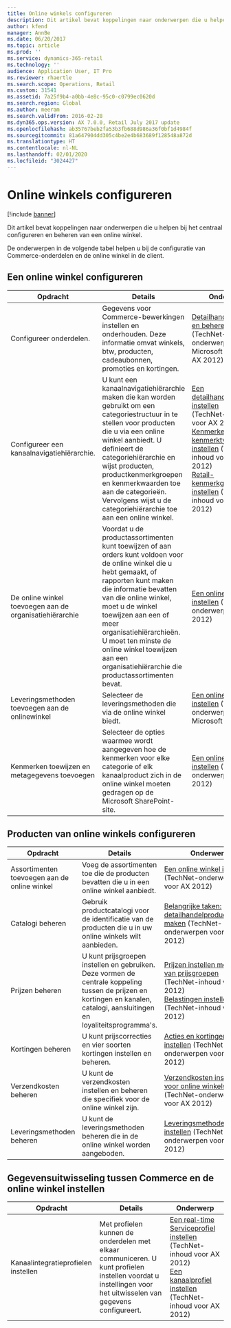 ```yaml
---
title: Online winkels configureren
description: Dit artikel bevat koppelingen naar onderwerpen die u helpen bij het centraal configureren en beheren van een online winkel.
author: kfend
manager: AnnBe
ms.date: 06/20/2017
ms.topic: article
ms.prod: ''
ms.service: dynamics-365-retail
ms.technology: ''
audience: Application User, IT Pro
ms.reviewer: rhaertle
ms.search.scope: Operations, Retail
ms.custom: 31541
ms.assetid: 7a25f9b4-a0bb-4e8c-95c0-c0799ec0620d
ms.search.region: Global
ms.author: meeram
ms.search.validFrom: 2016-02-28
ms.dyn365.ops.version: AX 7.0.0, Retail July 2017 update
ms.openlocfilehash: ab35767beb2fa53b3fb688d986a36f0bf1d4984f
ms.sourcegitcommit: 81a647904dd305c4be2e4b683689f128548a872d
ms.translationtype: HT
ms.contentlocale: nl-NL
ms.lasthandoff: 02/01/2020
ms.locfileid: "3024427"
---
```

# <a name="configure-online-stores"></a>Online winkels configureren

[!include [banner](../includes/banner.md)]

Dit artikel bevat koppelingen naar onderwerpen die u helpen bij het centraal configureren en beheren van een online winkel.

De onderwerpen in de volgende tabel helpen u bij de configuratie van Commerce-onderdelen en de online winkel in de client.

## <a name="configure-an-online-store"></a>Een online winkel configureren

| Opdracht                                                | Details                                                                                                                                                                                                                                                                                                                                                   | Onderwerp                                                                                                                                                                                                                                                                                                                                                                                                                                   |
|-----------------------------------------------------|-----------------------------------------------------------------------------------------------------------------------------------------------------------------------------------------------------------------------------------------------------------------------------------------------------------------------------------------------------------|------------------------------------------------------------------------------------------------------------------------------------------------------------------------------------------------------------------------------------------------------------------------------------------------------------------------------------------------------------------------------------------------------------------------------------------|
| Configureer onderdelen.                        | Gegevens voor Commerce-bewerkingen instellen en onderhouden. Deze informatie omvat winkels, btw, producten, cadeaubonnen, promoties en kortingen.                                                                                                                                                                                                          | [Detailhandel instellen en beheren](https://technet.microsoft.com/library/hh597201.aspx) (TechNet-onderwerpen voor Microsoft Dynamics AX 2012)                                                                                                                                                                                                                                                                                          |
| Configureer een kanaalnavigatiehiërarchie.    | U kunt een kanaalnavigatiehiërarchie maken die kan worden gebruikt om een categoriestructuur in te stellen voor producten die u via een online winkel aanbiedt. U definieert de categoriehiërarchie en wijst producten, productkenmerkgroepen en kenmerkwaarden toe aan de categorieën. Vervolgens wijst u de categoriehiërarchie toe aan een online winkel.                            | [Een detailhandelhiërarchie instellen](https://technet.microsoft.com/library/hh580593.aspx)</br> (TechNet-inhoud voor AX 2012)</br> [Kenmerken en kenmerktypen instellen](https://technet.microsoft.com/library/hh227548.aspx) (TechNet-inhoud voor AX 2012)</br> [Retail-kenmerkgroepen instellen](https://technet.microsoft.com/library/jj728713.aspx) (TechNet-inhoud voor AX 2012) |
| De online winkel toevoegen aan de organisatiehiërarchie | Voordat u de productassortimenten kunt toewijzen of aan orders kunt voldoen voor de online winkel die u hebt gemaakt, of rapporten kunt maken die informatie bevatten van die online winkel, moet u de winkel toewijzen aan een of meer organisatiehiërarchieën. U moet ten minste de online winkel toewijzen aan een organisatiehiërarchie die productassortimenten bevat. | [Een online winkel instellen](https://technet.microsoft.com/library/jj682095.aspx) (TechNet-onderwerpen voor AX 2012)                                                                                                                                                                                                                                                                                                     |
| Leveringsmethoden toevoegen aan de onlinewinkel          | Selecteer de leveringsmethoden die via de online winkel biedt.                                                                                                                                                                                                                                                                                                 | [Een online winkel instellen](https://technet.microsoft.com/library/jj682095.aspx) (TechNet-onderwerpen voor Microsoft AX 2012)                                                                                                                                                                                                                                                                                                     |
| Kenmerken toewijzen en metagegevens toevoegen                   | Selecteer de opties waarmee wordt aangegeven hoe de kenmerken voor elke categorie of elk kanaalproduct zich in de online winkel moeten gedragen op de Microsoft SharePoint-site.                                                                                                                                                                                              | [Een online winkel instellen](https://technet.microsoft.com/library/jj682095.aspx) (TechNet-onderwerpen voor AX 2012)                                                                                                                                                                                                                                                                                                     |

## <a name="configure-online-store-products"></a>Producten van online winkels configureren

| Opdracht                                 | Details                                                                                                                                           | Onderwerp                                                                                                                                                                                                                                                                            |
|--------------------------------------|---------------------------------------------------------------------------------------------------------------------------------------------------|-----------------------------------------------------------------------------------------------------------------------------------------------------------------------------------------------------------------------------------------------------------------------------------|
| Assortimenten toevoegen aan de online winkel | Voeg de assortimenten toe die de producten bevatten die u in een online winkel aanbiedt.                                                                  | [Een online winkel instellen](https://technet.microsoft.com/library/jj682095.aspx) (TechNet-onderwerpen voor AX 2012)                                                                                                                                              |
| Catalogi beheren                     | Gebruik productcatalogi voor de identificatie van de producten die u in uw online winkels wilt aanbieden.                                                              | [Belangrijke taken: detailhandelproductcatalogi maken](https://technet.microsoft.com/library/jj728712.aspx) (TechNet-onderwerpen voor AX 2012)                                                                                                                           |
| Prijzen beheren                       | U kunt prijsgroepen instellen en gebruiken. Deze vormen de centrale koppeling tussen de prijzen en kortingen en kanalen, catalogi, aansluitingen en loyaliteitsprogramma's. | [Prijzen instellen met behulp van prijsgroepen](https://technet.microsoft.com/library/hh597169.aspx) (TechNet-inhoud voor AX 2012)</br> [Belastingen instellen](https://technet.microsoft.com/library/hh580571.aspx) (TechNet-inhoud voor AX 2012) |
| Kortingen beheren                    | U kunt prijscorrecties en vier soorten kortingen instellen en beheren.                                                                                  | [Acties en kortingen instellen](https://technet.microsoft.com/library/hh597114.aspx) (TechNet-onderwerpen voor AX 2012)                                                                                                                          |
| Verzendkosten beheren             | U kunt de verzendkosten instellen en beheren die specifiek voor de online winkel zijn.                                                                     | [Verzendkosten instellen voor online winkels](https://technet.microsoft.com/library/jj728714.aspx) (TechNet-onderwerpen voor AX 2012)                                                                                                                           |
| Leveringsmethoden beheren            | U kunt de leveringsmethoden beheren die in de online winkel worden aangeboden.                                                                                        | [Leveringsmethoden instellen](https://technet.microsoft.com/library/jj728719.aspx) (TechNet-onderwerpen voor AX 2012)                                                                                                                                            |

## <a name="set-up-data-exchange-between-commerce-and-the-online-store"></a>Gegevensuitwisseling tussen Commerce en de online winkel instellen

| Opdracht                                 | Details                                                                                                                               | Onderwerp                                                                                                                                                                                                                                                                                  |
|--------------------------------------|---------------------------------------------------------------------------------------------------------------------------------------|-----------------------------------------------------------------------------------------------------------------------------------------------------------------------------------------------------------------------------------------------------------------------------------------|
| Kanaalintegratieprofielen instellen | Met profielen kunnen de onderdelen met elkaar communiceren. U kunt profielen instellen voordat u instellingen voor het uitwisselen van gegevens configureert. | [Een real-time Serviceprofiel instellen](https://technet.microsoft.com/library/hh580631.aspx) (TechNet-inhoud voor AX 2012)</br> [Een kanaalprofiel instellen](https://technet.microsoft.com/library/jj677402.aspx) (TechNet-inhoud voor AX 2012) |





